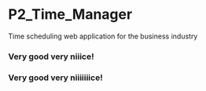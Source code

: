 # P2_Time_Manager
Time scheduling web application for the business industry

### Very good very niiice!
### Very good very niiiiiiice!
